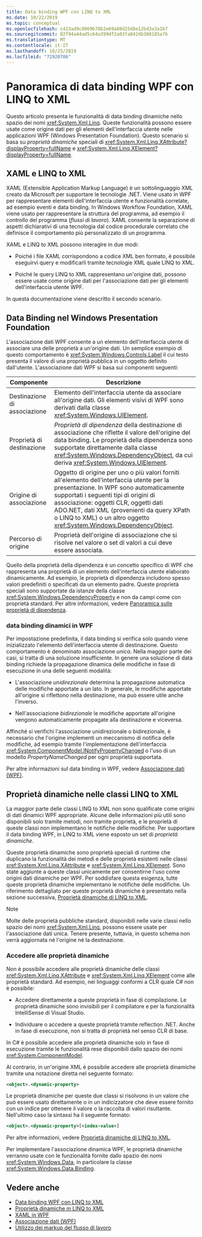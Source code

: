 ```yaml
---
title: Data binding WPF con LINQ to XML
ms.date: 10/22/2019
ms.topic: conceptual
ms.openlocfilehash: c423ad9c8069b78b2e69a88d25d8e12bd3a3a1b7
ms.sourcegitcommit: 82f94a44ad5c64a399df2a03fa842db308185a76
ms.translationtype: MT
ms.contentlocale: it-IT
ms.lasthandoff: 10/25/2019
ms.locfileid: "72920706"
---
```

# <a name="overview-of-wpf-data-binding-with-linq-to-xml"></a>Panoramica di data binding WPF con LINQ to XML

Questo articolo presenta le funzionalità di data binding dinamiche nello spazio dei nomi <xref:System.Xml.Linq>. Queste funzionalità possono essere usate come origine dati per gli elementi dell'interfaccia utente nelle applicazioni WPF (Windows Presentation Foundation). Questo scenario si basa su *proprietà dinamiche* speciali di <xref:System.Xml.Linq.XAttribute?displayProperty=fullName> e <xref:System.Xml.Linq.XElement?displayProperty=fullName>.

## <a name="xaml-and-linq-to-xml"></a>XAML e LINQ to XML

XAML (Extensible Application Markup Language) è un sottolinguaggio XML creato da Microsoft per supportare le tecnologie .NET. Viene usato in WPF per rappresentare elementi dell'interfaccia utente e funzionalità correlate, ad esempio eventi e data binding. In Windows Workflow Foundation, XAML viene usato per rappresentare la struttura del programma, ad esempio il controllo del programma (*flussi di lavoro*). XAML consente la separazione di aspetti dichiarativi di una tecnologia dal codice procedurale correlato che definisce il comportamento più personalizzato di un programma.

XAML e LINQ to XML possono interagire in due modi:

- Poiché i file XAML corrispondono a codice XML ben formato, è possibile eseguirvi query e modificarli tramite tecnologie XML quale LINQ to XML.

- Poiché le query LINQ to XML rappresentano un'origine dati, possono essere usate come origine dati per l'associazione dati per gli elementi dell'interfaccia utente WPF.

In questa documentazione viene descritto il secondo scenario.

## <a name="data-binding-in-the-windows-presentation-foundation"></a>Data Binding nel Windows Presentation Foundation

L'associazione dati WPF consente a un elemento dell'interfaccia utente di associare una delle proprietà a un'origine dati. Un semplice esempio di questo comportamento è <xref:System.Windows.Controls.Label> il cui testo presenta il valore di una proprietà pubblica in un oggetto definito dall'utente. L'associazione dati WPF si basa sui componenti seguenti:

|Componente|Descrizione|
|---------------|-----------------|
|Destinazione di associazione|Elemento dell'interfaccia utente da associare all'origine dati. Gli elementi visivi di WPF sono derivati dalla classe <xref:System.Windows.UIElement>.|
|Proprietà di destinazione|*Proprietà di dipendenza* della destinazione di associazione che riflette il valore dell'origine del data binding. Le proprietà della dipendenza sono supportate direttamente dalla classe <xref:System.Windows.DependencyObject>, da cui deriva <xref:System.Windows.UIElement>.|
|Origine di associazione|Oggetto di origine per uno o più valori forniti all'elemento dell'interfaccia utente per la presentazione. In WPF sono automaticamente supportati i seguenti tipi di origini di associazione: oggetti CLR, oggetti dati ADO.NET, dati XML (provenienti da query XPath o LINQ to XML) o un altro oggetto <xref:System.Windows.DependencyObject>.|
|Percorso di origine|Proprietà dell'origine di associazione che si risolve nel valore o set di valori a cui deve essere associata.|

Quello della proprietà della dipendenza è un concetto specifico di WPF che rappresenta una proprietà di un elemento dell'interfaccia utente elaborato dinamicamente. Ad esempio, le proprietà di dipendenza includono spesso valori predefiniti o specificati da un elemento padre. Queste proprietà speciali sono supportate da istanze della classe <xref:System.Windows.DependencyProperty> e non da campi come con proprietà standard. Per altre informazioni, vedere [Panoramica sulle proprietà di dipendenza](/dotnet/framework/wpf/advanced/dependency-properties-overview).

### <a name="dynamic-data-binding-in-wpf"></a>data binding dinamici in WPF

Per impostazione predefinita, il data binding si verifica solo quando viene inizializzato l'elemento dell'interfaccia utente di destinazione. Questo comportamento è denominato associazione *unica*. Nella maggior parte dei casi, si tratta di una soluzione insufficiente. In genere una soluzione di data binding richiede la propagazione dinamica delle modifiche in fase di esecuzione in una delle seguenti modalità:

- L'associazione *unidirezionale* determina la propagazione automatica delle modifiche apportate a un lato. In generale, le modifiche apportate all'origine si riflettono nella destinazione, ma può essere utile anche l'inverso.

- Nell'associazione *bidirezionale* le modifiche apportate all'origine vengono automaticamente propagate alla destinazione e viceversa.

Affinché si verifichi l'associazione unidirezionale o bidirezionale, è necessario che l'origine implementi un meccanismo di notifica delle modifiche, ad esempio tramite l'implementazione dell'interfaccia <xref:System.ComponentModel.INotifyPropertyChanged> o l'uso di un modello *PropertyNameChanged* per ogni proprietà supportata.

Per altre informazioni sul data binding in WPF, vedere [Associazione dati (WPF)](/dotnet/framework/wpf/data/data-binding-wpf).

## <a name="dynamic-properties-in-linq-to-xml-classes"></a>Proprietà dinamiche nelle classi LINQ to XML

La maggior parte delle classi LINQ to XML non sono qualificate come origini di dati dinamici WPF appropriate. Alcune delle informazioni più utili sono disponibili solo tramite metodi, non tramite proprietà, e le proprietà di queste classi non implementano le notifiche delle modifiche. Per supportare il data binding WPF, in LINQ to XML viene esposto un set di *proprietà dinamiche*.

Queste proprietà dinamiche sono proprietà speciali di runtime che duplicano la funzionalità dei metodi e delle proprietà esistenti nelle classi <xref:System.Xml.Linq.XAttribute> e <xref:System.Xml.Linq.XElement>. Sono state aggiunte a queste classi unicamente per consentirne l'uso come origini dati dinamiche per WPF. Per soddisfare questa esigenza, tutte queste proprietà dinamiche implementano le notifiche delle modifiche. Un riferimento dettagliato per queste proprietà dinamiche è presentato nella sezione successiva, [Proprietà dinamiche di LINQ to XML](linq-to-xml-dynamic-properties.md).

> [!NOTE]
> Molte delle proprietà pubbliche standard, disponibili nelle varie classi nello spazio dei nomi <xref:System.Xml.Linq>, possono essere usate per l'associazione dati unica. Tenere presente, tuttavia, in questo schema non verrà aggiornata né l'origine né la destinazione.

### <a name="access-dynamic-properties"></a>Accedere alle proprietà dinamiche

Non è possibile accedere alle proprietà dinamiche delle classi <xref:System.Xml.Linq.XAttribute> e <xref:System.Xml.Linq.XElement> come alle proprietà standard. Ad esempio, nei linguaggi conformi a CLR quale C# non è possibile:

- Accedere direttamente a queste proprietà in fase di compilazione. Le proprietà dinamiche sono invisibili per il compilatore e per la funzionalità IntelliSense di Visual Studio.

- Individuare o accedere a queste proprietà tramite reflection .NET. Anche in fase di esecuzione, non si tratta di proprietà nel senso CLR di base.

In C# è possibile accedere alle proprietà dinamiche solo in fase di esecuzione tramite le funzionalità rese disponibili dallo spazio dei nomi <xref:System.ComponentModel>.

Al contrario, in un'origine XML è possibile accedere alle proprietà dinamiche tramite una notazione diretta nel seguente formato:

```xml
<object>.<dynamic-property>
```

Le proprietà dinamiche per queste due classi si risolvono in un valore che può essere usato direttamente o in un indicizzatore che deve essere fornito con un indice per ottenere il valore o la raccolta di valori risultante. Nell'ultimo caso la sintassi ha il seguente formato:

```xml
<object>.<dynamic-property>[<index-value>]
```

Per altre informazioni, vedere [Proprietà dinamiche di LINQ to XML](linq-to-xml-dynamic-properties.md).

Per implementare l'associazione dinamica WPF, le proprietà dinamiche verranno usate con le funzionalità fornite dallo spazio dei nomi <xref:System.Windows.Data>, in particolare la classe <xref:System.Windows.Data.Binding>.

## <a name="see-also"></a>Vedere anche

- [Data binding WPF con LINQ to XML](wpf-data-binding-with-linq-to-xml-overview.md)
- [Proprietà dinamiche in LINQ to XML](linq-to-xml-dynamic-properties.md)
- [XAML in WPF](/dotnet/framework/wpf/advanced/xaml-in-wpf)
- [Associazione dati (WPF)](/dotnet/framework/wpf/data/data-binding-wpf)
- [Utilizzo dei markup del flusso di lavoro](http://go.microsoft.com/fwlink/?LinkId=98685)
